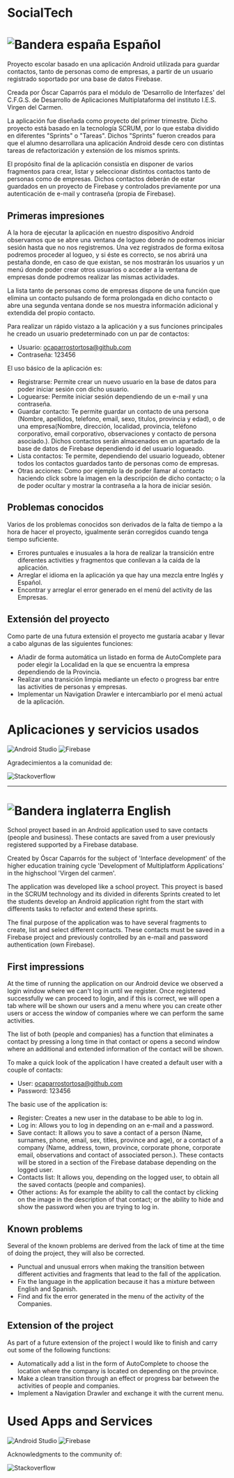 ﻿# SocialTech

![Bandera españa](http://www.stiftsgymnasium-melk.org/nawi/Physik/Team-Physik/files/stacks-image-3e7032f.png) Español 
==================


Proyecto escolar basado en una aplicación Android utilizada para guardar contactos, tanto de personas como de empresas, a partir de un usuario registrado soportado por una base de datos Firebase.

Creada por Óscar Caparrós para el módulo de 'Desarrollo de Interfazes' del C.F.G.S. de Desarrollo de
 Aplicaciones Multiplataforma del instituto I.E.S. Virgen del Carmen.
 
 La aplicación fue diseñada como proyecto del primer trimestre. Dicho proyecto está basado en la tecnología SCRUM, por lo que estaba dividido en diferentes "Sprints" o "Tareas". Dichos "Sprints" fueron creados para que el alumno desarrollara una aplicación Android desde cero con distintas tareas de refactorización y extensión de los mismos sprints.

El propósito final de la aplicación consistía en disponer de varios fragmentos para crear, listar y seleccionar distintos contactos tanto de personas como de empresas. Dichos contactos deberán de estar guardados en un proyecto de Firebase y controlados previamente por una autenticación de e-mail y contraseña (propia de Firebase).
 
 Primeras impresiones
---------------------
A la hora de ejecutar la aplicación en nuestro dispositivo Android observamos que se abre una ventana de logueo donde no podremos iniciar sesión hasta que no nos registremos. Una vez registrados de forma exitosa podremos proceder al logueo, y si éste es correcto, se nos abrirá una pestaña donde, en caso de que existan, se nos mostrarán los usuarios y un menú
donde poder crear otros usuarios o acceder a la ventana de empresas donde podremos realizar las mismas actividades. 

La lista tanto de personas como de empresas dispone de una función que elimina un contacto pulsando de forma prolongada en dicho contacto o abre una segunda ventana donde se nos muestra información adicional y extendida del propio contacto.

Para realizar un rápido vistazo a la aplicación y a sus funciones principales he creado un usuario predeterminado con un par de contactos:
- Usuario: ocaparrostortosa@github.com
- Contraseña: 123456
 
 El uso básico de la aplicación es:
 
 - Registrarse: Permite crear un nuevo usuario en la base de datos para poder iniciar sesión con dicho usuario.
 - Loguearse: Permite iniciar sesión dependiendo de un e-mail y una contraseña.
 - Guardar contacto: Te permite guardar un contacto de una persona (Nombre, apellidos, telefono, email, sexo, titulos, provincia y edad), o de una empresa(Nombre, dirección, localidad, provincia, teléfono corporativo,
email corporativo, observaciones y contacto de persona asociado.). Dichos contactos serán almacenados en un apartado de la base de datos de Firebase dependiendo id del usuario logueado.
 - Lista contactos: Te permite, dependiendo del usuario logueado, obtener todos los contactos guardados tanto de personas como de empresas.
 - Otras acciones: Como por ejemplo la de poder llamar al contacto haciendo click sobre la imagen en la descripción de dicho contacto; o la de poder ocultar y mostrar la contraseña a la hora de iniciar sesión.
 

 Problemas conocidos
---------------------

Varios de los problemas conocidos son derivados de la falta de tiempo a la hora de hacer el proyecto, igualmente serán corregidos cuando tenga tiempo suficiente.

- Errores puntuales e inusuales a la hora de realizar la transición entre diferentes activities y fragmentos que conllevan a la caída de la aplicación.
- Arreglar el idioma en la aplicación ya que hay una mezcla entre Inglés y Español.
- Encontrar y arreglar el error generado en el menú del activity de las Empresas.

 Extensión del proyecto
---------------------

Como parte de una futura extensión el proyecto me gustaría acabar y llevar a cabo algunas de las siguientes funciones:

- Añadir de forma automática un listado en forma de AutoComplete para poder elegir la Localidad en la que se encuentra la empresa dependiendo de la Provincia.
- Realizar una transición limpia mediante un efecto o progress bar entre las activities de personas y empresas.
- Implementar un Navigation Drawler e intercambiarlo por el menú actual de la aplicación.

 Aplicaciones y servicios usados
================================
 ![Android Studio](https://3.bp.blogspot.com/-BVQ36vhFc0I/VsOpgnJmD-I/AAAAAAAAAFk/Z4BOOKmbxJ4/s1600/banner.PNG)  ![Firebase](https://media.licdn.com/mpr/mpr/AAEAAQAAAAAAAAuEAAAAJDllZmUxNmM0LTZiMWEtNGFiNi04ZTUwLTI5ZTcxOGFjZWNhMA.png)
 
 Agradecimientos a la comunidad de:
 
 ![Stackoverflow](https://upload.wikimedia.org/wikipedia/ro/f/f7/Stack_Overflow_logo.png)
 
 ---------------
 
 ![Bandera inglaterra](http://www.jabarprov.go.id/assets_front/images/english.png) English
==================
 
 
 School proyect based in an Android application used to save contacts (people and business). These contacts are saved from a user previously registered supported by a Firebase database.
 
 Created by Óscar Caparrós for the subject of 'Interface development' of the higher education training cycle 'Development of Multiplatform Applications' in the highschool 'Virgen del carmen'.
 
 The application was developed like a school proyect. This proyect is based in the SCRUM technology and its divided in diferents Sprints created to let the students develop an Android application right from the start with differents tasks to refactor and extend these sprints.
 
 The final purpose of the application was to have several fragments to create, list and select different contacts. These contacts must be saved in a Firebase project and previously controlled by an e-mail and password authentication (own Firebase).
 
 First impressions
---------------------
At the time of running the application on our Android device we observed a login window where we can't log in until we register. Once registered successfully we can proceed to login, and if this is correct, we will open a tab where will be shown our users and a menu
where you can create other users or access the window of companies where we can perform the same activities.

The list of both (people and companies) has a function that eliminates a contact by pressing a long time in that contact or opens a second window where an additional and extended information of the contact  will be shown.

To make a quick look of the application I have created a default user with a couple of contacts:
- User: ocaparrostortosa@github.com
- Password: 123456


The basic use of the application is:

- Register: Creates a new user in the database to be able to log in.
- Log in: Allows you to log in depending on an e-mail and a password.
- Save contact: It allows you to save a contact of a person (Name, surnames, phone, email, sex, titles, province and age), or a contact of a company (Name, address, town, province, corporate phone,
corporate email, observations and contact of associated person.). These contacts will be stored in a section of the Firebase database depending on the logged user.
- Contacts list: It allows you, depending on the logged user, to obtain all the saved contacts (people and companies).
- Other actions: As for example the ability to call the contact by clicking on the image in the description of that contact; or the ability to hide and show the password when you are trying to log in.

Known problems
---------------------

Several of the known problems are derived from the lack of time at the time of doing the project, they will also be corrected.

- Punctual and unusual errors when making the transition between different activities and fragments that lead to the fall of the application.
- Fix the language in the application because it has a mixture between English and Spanish.
- Find and fix the error generated in the menu of the activity of the Companies.

 
Extension of the project
---------------------

As part of a future extension of the project I would like to finish and carry out some of the following functions:

- Automatically add a list in the form of AutoComplete to choose the location where the company is located on depending on the province.
- Make a clean transition through an effect or progress bar between the activities of people and companies.
- Implement a Navigation Drawler and exchange it with the current menu.

 
Used Apps and Services
====================
 ![Android Studio](https://3.bp.blogspot.com/-BVQ36vhFc0I/VsOpgnJmD-I/AAAAAAAAAFk/Z4BOOKmbxJ4/s1600/banner.PNG) ![Firebase](https://media.licdn.com/mpr/mpr/AAEAAQAAAAAAAAuEAAAAJDllZmUxNmM0LTZiMWEtNGFiNi04ZTUwLTI5ZTcxOGFjZWNhMA.png)
 
Acknowledgments to the community of:
 
 ![Stackoverflow](https://upload.wikimedia.org/wikipedia/ro/f/f7/Stack_Overflow_logo.png)